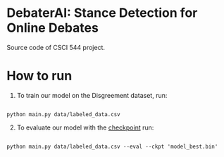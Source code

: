 # DebaterAI: Stance Detection for Online Debates

Source code of CSCI 544 project.

# How to run

1. To train our model on the Disgreement dataset, run:

```{python}

python main.py data/labeled_data.csv

```

2. To evaluate our model with the [checkpoint](https://drive.google.com/file/d/1fqImHdcYb8_eT2JgTJeB7QL0jNS6l3TG/view?usp=sharing) run:

```{python}

python main.py data/labeled_data.csv --eval --ckpt 'model_best.bin'

```